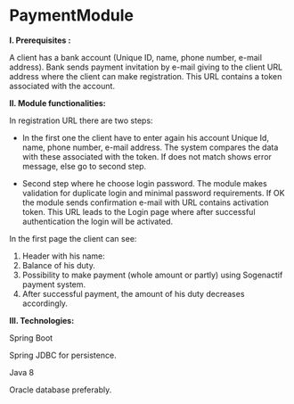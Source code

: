 # PaymentModule

**I.	Prerequisites :**

A client has a bank account (Unique ID, name, phone number, e-mail address).
Bank sends payment invitation by e-mail giving to the client URL address where the client can make registration. 
This URL contains a token associated with the account.

**II.	Module functionalities:**

In registration URL there are two steps:

- In the first one the client have to enter again his account Unique Id, name, phone number, e-mail address. 
The system compares the data with these associated with the token. If does not match shows error message, else go to second step.

- Second step where he choose login password. The module makes validation for duplicate login and minimal password requirements.
If OK the module sends confirmation e-mail with URL contains activation token.
This URL leads to the Login page where after successful authentication the login will be activated.

In the first page the client can see:
1.	Header with his name:
2.	Balance of his duty.
3.	Possibility to make payment (whole amount or partly) using Sogenactif payment system.
4.	After successful payment, the amount of his duty decreases accordingly. 

**III.	Technologies:**

Spring Boot

Spring JDBC for persistence.

Java 8

Oracle database preferably.


